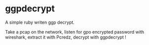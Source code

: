 # ggpdecrypt

A simple ruby writen ggp decrypt. 

Take a pcap on the network, listen for gpo encrypted password with wireshark, extract it with Pcredz, decrypt with ggpdecrypt !

